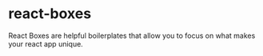 # react-boxes
React Boxes are helpful boilerplates that allow you to focus on what makes your react app unique. 
